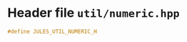 # Header file `util/numeric.hpp`<a id="util/numeric.hpp"></a>

``` cpp
#define JULES_UTIL_NUMERIC_H
```
